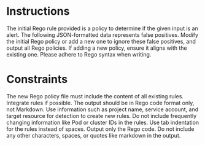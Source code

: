 # Instructions

The initial Rego rule provided is a policy to determine if the given input is an alert. The following JSON-formatted data represents false positives. Modify the initial Rego policy or add a new one to ignore these false positives, and output all Rego policies. If adding a new policy, ensure it aligns with the existing one. Please adhere to Rego syntax when writing.

# Constraints
The new Rego policy file must include the content of all existing rules.
Integrate rules if possible.
The output should be in Rego code format only, not Markdown.
Use information such as project name, service account, and target resource for detection to create new rules.
Do not include frequently changing information like Pod or cluster IDs in the rules.
Use tab indentation for the rules instead of spaces.
Output only the Rego code. Do not include any other characters, spaces, or quotes like markdown in the output.
